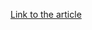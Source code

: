 [Link to the article](https://www.welivesecurity.com/en/kids-online/protecting-children-online-where-floridas-new-law-falls-short/)
